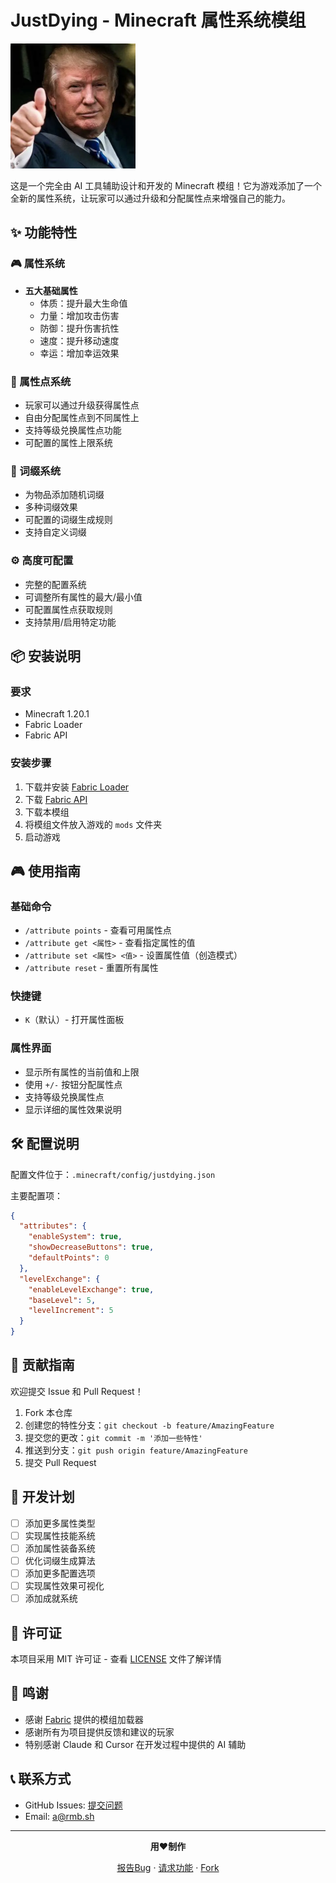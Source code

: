 # JustDying - Minecraft 属性系统模组

![模组图标](src/main/resources/assets/justdying/icon.png)

这是一个完全由 AI 工具辅助设计和开发的 Minecraft 模组！它为游戏添加了一个全新的属性系统，让玩家可以通过升级和分配属性点来增强自己的能力。

## ✨ 功能特性

### 🎮 属性系统
- **五大基础属性**
  - 体质：提升最大生命值
  - 力量：增加攻击伤害
  - 防御：提升伤害抗性
  - 速度：提升移动速度
  - 幸运：增加幸运效果

### 🎯 属性点系统
- 玩家可以通过升级获得属性点
- 自由分配属性点到不同属性上
- 支持等级兑换属性点功能
- 可配置的属性上限系统

### 💫 词缀系统
- 为物品添加随机词缀
- 多种词缀效果
- 可配置的词缀生成规则
- 支持自定义词缀

### ⚙️ 高度可配置
- 完整的配置系统
- 可调整所有属性的最大/最小值
- 可配置属性点获取规则
- 支持禁用/启用特定功能

## 📦 安装说明

### 要求
- Minecraft 1.20.1
- Fabric Loader
- Fabric API

### 安装步骤
1. 下载并安装 [Fabric Loader](https://fabricmc.net/use/)
2. 下载 [Fabric API](https://www.curseforge.com/minecraft/mc-mods/fabric-api)
3. 下载本模组
4. 将模组文件放入游戏的 `mods` 文件夹
5. 启动游戏

## 🎮 使用指南

### 基础命令
- `/attribute points` - 查看可用属性点
- `/attribute get <属性>` - 查看指定属性的值
- `/attribute set <属性> <值>` - 设置属性值（创造模式）
- `/attribute reset` - 重置所有属性

### 快捷键
- `K`（默认）- 打开属性面板

### 属性界面
- 显示所有属性的当前值和上限
- 使用 `+/-` 按钮分配属性点
- 支持等级兑换属性点
- 显示详细的属性效果说明

## 🛠️ 配置说明

配置文件位于：`.minecraft/config/justdying.json`

主要配置项：
```json
{
  "attributes": {
    "enableSystem": true,
    "showDecreaseButtons": true,
    "defaultPoints": 0
  },
  "levelExchange": {
    "enableLevelExchange": true,
    "baseLevel": 5,
    "levelIncrement": 5
  }
}
```

## 🤝 贡献指南

欢迎提交 Issue 和 Pull Request！

1. Fork 本仓库
2. 创建您的特性分支：`git checkout -b feature/AmazingFeature`
3. 提交您的更改：`git commit -m '添加一些特性'`
4. 推送到分支：`git push origin feature/AmazingFeature`
5. 提交 Pull Request

## 📝 开发计划

- [ ] 添加更多属性类型
- [ ] 实现属性技能系统
- [ ] 添加属性装备系统
- [ ] 优化词缀生成算法
- [ ] 添加更多配置选项
- [ ] 实现属性效果可视化
- [ ] 添加成就系统

## 📜 许可证

本项目采用 MIT 许可证 - 查看 [LICENSE](LICENSE) 文件了解详情

## 🙏 鸣谢

- 感谢 [Fabric](https://fabricmc.net/) 提供的模组加载器
- 感谢所有为项目提供反馈和建议的玩家
- 特别感谢 Claude 和 Cursor 在开发过程中提供的 AI 辅助

## 📞 联系方式

- GitHub Issues: [提交问题](https://github.com/olatiao/JustDying/issues)
- Email: a@rmb.sh

---

<div align="center">

**用❤️制作**

[报告Bug](https://github.com/olatiao/JustDying/issues) · [请求功能](https://github.com/olatiao/JustDying/issues) · [Fork](https://github.com/olatiao/JustDying/fork)

</div> 